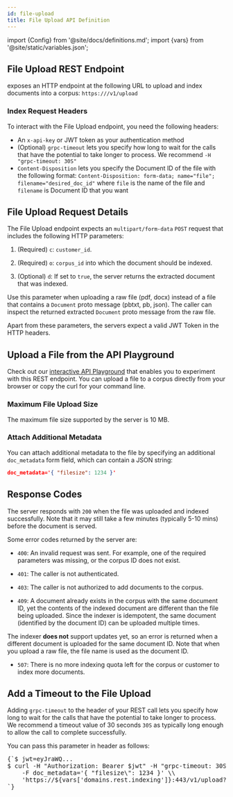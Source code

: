 ```yaml
---
id: file-upload
title: File Upload API Definition
---
```


import {Config} from '@site/docs/definitions.md';
import {vars} from '@site/static/variables.json';

## File Upload REST Endpoint

<Config v="names.product"/> exposes an HTTP endpoint at the following URL
to upload and index documents into a corpus:
<code>https://<Config v="domains.rest.indexing"/>/v1/upload</code>

### Index Request Headers

To interact with the File Upload endpoint, you need the following 
headers:

* An `x-api-key` or JWT token as your authentication method
* (Optional) `grpc-timeout` lets you specify how long to wait for the calls 
  that have the potential to take longer to process. We recommend 
  `-H "grpc-timeout: 30S"`
* `Content-Disposition` lets you specify the Document ID of the file with the 
  following format: `Content-Disposition: form-data; name="file"; filename="desired_doc_id"` where
  `file` is the name of the file and `filename` is Document ID that you want 

## File Upload Request Details

The File Upload endpoint expects an `multipart/form-data` `POST` request that includes the
following HTTP parameters:

1. (Required) `c`: `customer_id`.

2. (Required) `o`: `corpus_id` into which the document should be indexed.

3. (Optional) `d`: If set to `true`, the server returns the extracted
document that was indexed. 

  Use this parameter when uploading a raw file (pdf, docx) instead of a file 
  that contains a `Document` proto message (pbtxt, pb, json). The caller can 
  inspect the returned extracted `Document` proto message from the raw file.

Apart from these parameters, the servers expect a valid JWT Token in the HTTP
headers.

## Upload a File from the API Playground

Check out our [interactive API Playground](/docs/rest-api/file-upload) that enables you
to experiment with this REST endpoint. You can upload a file to a corpus 
directly from your browser or copy the curl for your command line.

### Maximum File Upload Size

The maximum file size supported by the server is 10 MB.

### Attach Additional Metadata

You can attach additional metadata to the file by specifying an additional
`doc_metadata` form field, which can contain a JSON string:

```json
doc_metadata='{ "filesize": 1234 }'
```

## Response Codes

The server responds with `200` when the file was uploaded and indexed
successfully. Note that it may still take a few minutes (typically 5-10 mins)
before the document is served.

Some error codes returned by the server are:

-  `400`: An invalid request was sent. For example, one of the required parameters
was missing, or the corpus ID does not exist.

-  `401`: The caller is not authenticated.

-  `403`: The caller is not authorized to add documents to the corpus.

-  `409`: A document already exists in the corpus with the same document ID,
yet the contents of the indexed document are different than the file being
uploaded. Since the indexer is idempotent, the same document (identified by
the document ID) can be uploaded multiple times.
  
  The indexer **does not** support updates yet, so an error is returned when a 
  different document is uploaded for the same document ID. Note that when you 
  upload a raw file, the file name is used as the document ID.

-  `507`: There is no more indexing quota left for the corpus or customer to
index more documents.

## Add a Timeout to the File Upload

Adding `grpc-timeout` to the header of your REST call lets you specify how 
long to wait for the calls that have the potential to take longer to process. 
We recommend a timeout value of 30 seconds `30S` as typically long enough to 
allow the call to complete successfully.

You can pass this parameter in header as follows:

<pre>
{`$ jwt=eyJraWQ...
$ curl -H "Authorization: Bearer $jwt" -H "grpc-timeout: 30S"  -F file=@/tmp/instructions.pdf \\
    -F doc_metadata='{ "filesize\": 1234 }' \\
    'https://${vars['domains.rest.indexing']}:443/v1/upload?c=123456\&o=151'
`}
</pre>